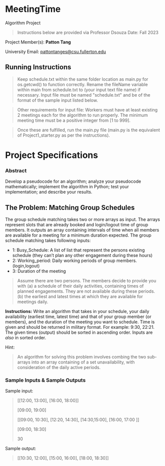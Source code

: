 # MeetingTime
Algorithm Project
> Instructions below are provided via Professor Dsouza
> Date: Fall 2023

Project Member(s): **Patton Tang**

University Email: pattontanges@csu.fullerton.edu

## Running Instructions
> Keep schedule.txt within the same folder location as main.py for os.getcwd() to function correctly.
> Rename the fileName variable within main from schedule.txt to (your input text file name) if necessary.
> Input file must be named "schedule.txt" and be of the format of the sample input listed below.

> Other requirements for input file:
> Workers must have at least existing 2 meetings each for the algorithm to run properly.
> The minimum meeting time must be a positive integer from [1 to 999].

> Once these are fulfilled, run the main.py file (main.py is the equivalent of Project1_starter.py as per the instructions).

# Project Specifications

### Abstract
Develop a pseudocode for an algorithm; analyze your pseudocode mathematically; implement the
algorithm in Python; test your implementation; and describe your results.

## The Problem: Matching Group Schedules
The group schedule matching takes two or more arrays as input. The arrays represent slots that are
already booked and login/logout time of group members. It outputs an array containing intervals of
time when all members are available for a meeting for a minimum duration expected.
The group schedule matching takes following inputs:
- 1: Busy_Schedule: A list of list that represent the persons existing schedule (they can’t plan any
other engagement during these hours)
- 2: Working_period: Daily working periods of group members. (login,logout)
- 3: Duration of the meeting

> Assume there are two persons. The members decide to provide you with (a) a schedule of their daily
activities, containing times of planned engagements. They are not available during these periods. (b)
the earliest and latest times at which they are available for meetings daily.

**Instructions:**
Write an algorithm that takes in your schedule, your daily availability (earliest time, latest time) and
that of your group member (or members), and the duration of the meeting you want to schedule.
Time is given and should be returned in military format. For example: 9:30, 22:21. The given times
(output) should be sorted in ascending order. Inputs are *also* in sorted order.


Hint:
> An algorithm for solving this problem involves combing the two sub-arrays into an array containing
of a set unavailability, with consideration of the daily active periods.

### Sample Inputs & Sample Outputs
Sample input:
> [[12:00, 13:00], [16:00, 18:00]]
> 
> [09:00, 19:00]
> 
> [[09:00, 10:30], [12:20, 14:30], [14:30,15:00], [16:00, 17:00 ]]
> 
> [09:00, 18:30]
> 
> 30

Sample output:
> [[10:30, 12:00], [15:00, 16:00], [18:00, 18:30]]
